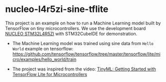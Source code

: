 # nucleo-l4r5zi-sine-tflite

This project is an example on how to run a Machine Learning model built by TensorFlow on tiny microcontrollers. We use the development board [NUCLEO STM32L4R5ZI](https://www.st.com/en/evaluation-tools/nucleo-l4r5zi.html#overview) with STM32CubeIDE for demonstration.

- The Machine Learning model was trained using sine data from `Hello World` example on tensorflow: https://github.com/tensorflow/tensorflow/tree/master/tensorflow/lite/micro/examples/hello_world/train

- The project was inspired from the video: [TinyML: Getting Started with TensorFlow Lite for Microcontrollers](https://www.youtube.com/watch?v=gDFWCxrJruQ&t=415s)
